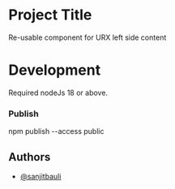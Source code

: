 # Project Title
Re-usable component for URX left side content

# Development
Required nodeJs 18 or above.

### Publish
npm publish --access public

## Authors
- [@sanjitbauli](https://github.com/sanjitbauli)

